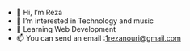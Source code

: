 - 👋 Hi, I’m Reza
- 👀 I’m interested in Technology and music
- 🌱 Learning Web Development
- 📫 You can send an email :1rezanouri@gmail.com

<!---
1RezaNouri/1RezaNouri is a ✨ special ✨ repository because its `README.md` (this file) appears on your GitHub profile.
You can click the Preview link to take a look at your changes.
--->
